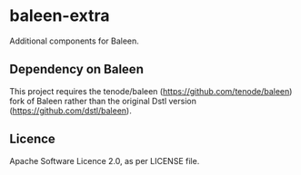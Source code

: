 # baleen-extra
Additional components for Baleen.

## Dependency on Baleen

This project requires the tenode/baleen (https://github.com/tenode/baleen) fork of Baleen rather than the original Dstl version (https://github.com/dstl/baleen).

## Licence

Apache Software Licence 2.0, as per LICENSE file.

